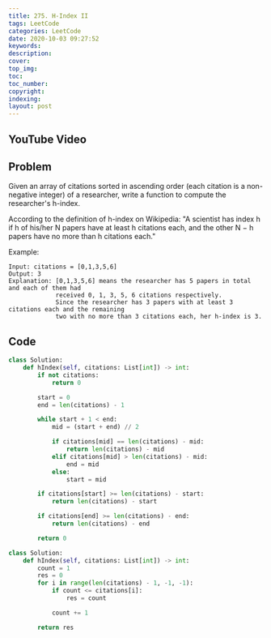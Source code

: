 ```yaml
---
title: 275. H-Index II
tags: LeetCode
categories: LeetCode
date: 2020-10-03 09:27:52
keywords:
description:
cover:
top_img:
toc:
toc_number:
copyright:
indexing:
layout: post
---
```


## YouTube Video

## Problem

Given an array of citations sorted in ascending order (each citation is a non-negative integer) of a researcher, write a function to compute the researcher's h-index.

According to the definition of h-index on Wikipedia: "A scientist has index h if h of his/her N papers have at least h citations each, and the other N − h papers have no more than h citations each."

Example:

```
Input: citations = [0,1,3,5,6]
Output: 3
Explanation: [0,1,3,5,6] means the researcher has 5 papers in total and each of them had
             received 0, 1, 3, 5, 6 citations respectively.
             Since the researcher has 3 papers with at least 3 citations each and the remaining
             two with no more than 3 citations each, her h-index is 3.
```

## Code

```python
class Solution:
    def hIndex(self, citations: List[int]) -> int:
        if not citations:
            return 0

        start = 0
        end = len(citations) - 1

        while start + 1 < end:
            mid = (start + end) // 2

            if citations[mid] == len(citations) - mid:
                return len(citations) - mid
            elif citations[mid] > len(citations) - mid:
                end = mid
            else:
                start = mid

        if citations[start] >= len(citations) - start:
            return len(citations) - start

        if citations[end] >= len(citations) - end:
            return len(citations) - end

        return 0
```

```python
class Solution:
    def hIndex(self, citations: List[int]) -> int:
        count = 1
        res = 0
        for i in range(len(citations) - 1, -1, -1):
            if count <= citations[i]:
                res = count

            count += 1

        return res
```
